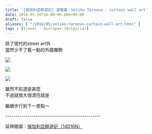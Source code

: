 ```yaml
---
title: '[保加利亞醉遊記] 遊覽篇：Veliko Tarnovo - curtain wall art'
date: 2014-05-26T16:00:00.000+08:00
draft: false
aliases: [ "/2014/05/veliko-tarnovo-curtain-wall-art.html" ]
tags : [travel - България (Bulgaria)]
---
```


除了現代的street art外  
當然少不了舊一點的外牆雕飾  

[![](https://2.bp.blogspot.com/-luZSc1PPAbs/XDrjENG64sI/AAAAAAAAFMk/8gSgHGt_wP8ZrJf9OJO-R153woZyDQL3wCLcBGAs/s640/14076955318_eb6290c1c3_z.jpg)](https://2.bp.blogspot.com/-luZSc1PPAbs/XDrjENG64sI/AAAAAAAAFMk/8gSgHGt_wP8ZrJf9OJO-R153woZyDQL3wCLcBGAs/s1600/14076955318_eb6290c1c3_z.jpg)

  
  

[![](https://4.bp.blogspot.com/-JGxTbUDnnmQ/XDrjIaJxMUI/AAAAAAAAFMs/0DKyOw8MRbs7r6jVTiFy5Aid_8jJENTpACLcBGAs/s640/14261462502_a3cc79d02e_z.jpg)](https://4.bp.blogspot.com/-JGxTbUDnnmQ/XDrjIaJxMUI/AAAAAAAAFMs/0DKyOw8MRbs7r6jVTiFy5Aid_8jJENTpACLcBGAs/s1600/14261462502_a3cc79d02e_z.jpg)

  
  

[![](https://1.bp.blogspot.com/-O3o5GrikRgM/XDrjM5vzbwI/AAAAAAAAFM0/q1uZAJwBrkkrTDkNC7qvkTzBVDk41Sy6wCLcBGAs/s640/14261463072_c57fdc351a_z.jpg)](https://1.bp.blogspot.com/-O3o5GrikRgM/XDrjM5vzbwI/AAAAAAAAFM0/q1uZAJwBrkkrTDkNC7qvkTzBVDk41Sy6wCLcBGAs/s1600/14261463072_c57fdc351a_z.jpg)

雖然不知道是甚麼  
不過就很大很漂亮就是  
  
繼續步行到下一景點～  
  
\-----------------------------------------------  
  
延伸閱讀：[保加利亞醉遊記（14D16N）](http://www.hidie.net/2014/06/14d16n.html)